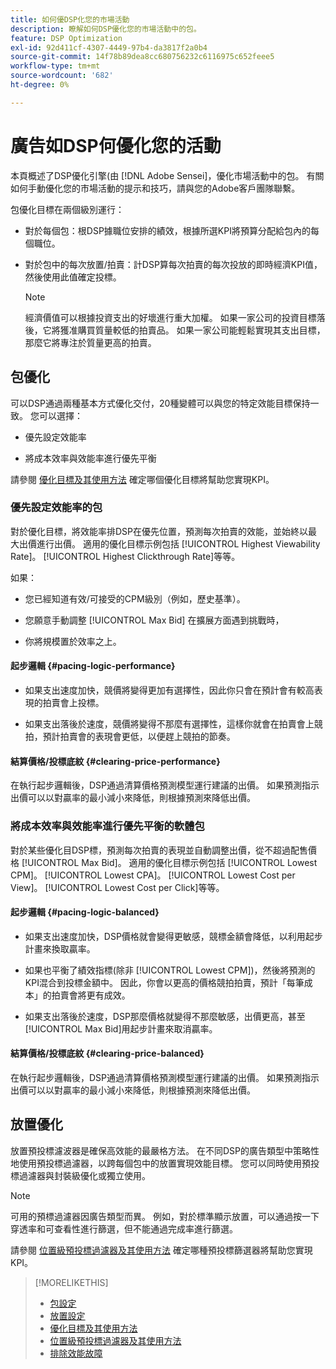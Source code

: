 ```yaml
---
title: 如何優DSP化您的市場活動
description: 瞭解如何DSP優化您的市場活動中的包。
feature: DSP Optimization
exl-id: 92d411cf-4307-4449-97b4-da3817f2a0b4
source-git-commit: 14f78b89dea8cc680756232c6116975c652feee5
workflow-type: tm+mt
source-wordcount: '682'
ht-degree: 0%

---
```


# 廣告如DSP何優化您的活動

本頁概述了DSP優化引擎(由 [!DNL Adobe Sensei]，優化市場活動中的包。 有關如何手動優化您的市場活動的提示和技巧，請與您的Adobe客戶團隊聯繫。 <!-- add link to trading playbook if we add it to help -->

包優化目標在兩個級別運行：

* 對於每個包：根DSP據職位安排的績效，根據所選KPI將預算分配給包內的每個職位。

* 對於包中的每次放置/拍賣：計DSP算每次拍賣的每次投放的即時經濟KPI值，然後使用此值確定投標。

   >[!NOTE]
   >
   >經濟價值可以根據投資支出的好壞進行重大加權。 如果一家公司的投資目標落後，它將獲准購買質量較低的拍賣品。 如果一家公司能輕鬆實現其支出目標，那麼它將專注於質量更高的拍賣。

## 包優化

可以DSP通過兩種基本方式優化交付，20種變體可以與您的特定效能目標保持一致。 您可以選擇：

* 優先設定效能率

* 將成本效率與效能率進行優先平衡

請參閱 [優化目標及其使用方法](optimization-goals.md) 確定哪個優化目標將幫助您實現KPI。

### 優先設定效能率的包

對於優化目標，將效能率排DSP在優先位置，預測每次拍賣的效能，並始終以最大出價進行出價。 適用的優化目標示例包括 [!UICONTROL Highest Viewability Rate]。 [!UICONTROL Highest Clickthrough Rate]等等。

如果：

* 您已經知道有效/可接受的CPM級別（例如，歷史基準）。

* 您願意手動調整 [!UICONTROL Max Bid] 在擴展方面遇到挑戰時，

* 你將規模置於效率之上。

#### 起步邏輯 {#pacing-logic-performance}

* 如果支出速度加快，競價將變得更加有選擇性，因此你只會在預計會有較高表現的拍賣會上投標。

* 如果支出落後於速度，競價將變得不那麼有選擇性，這樣你就會在拍賣會上競拍，預計拍賣會的表現會更低，以便趕上競拍的節奏。

#### 結算價格/投標底紋 {#clearing-price-performance}

在執行起步邏輯後，DSP通過清算價格預測模型運行建議的出價。 如果預測指示出價可以以對贏率的最小減小來降低，則根據預測來降低出價。

### 將成本效率與效能率進行優先平衡的軟體包

對於某些優化目DSP標，預測每次拍賣的表現並自動調整出價，從不超過配售價格 [!UICONTROL Max Bid]。 適用的優化目標示例包括 [!UICONTROL Lowest CPM]。 [!UICONTROL Lowest CPA]。 [!UICONTROL Lowest Cost per View]。 [!UICONTROL Lowest Cost per Click]等等。

#### 起步邏輯 {#pacing-logic-balanced}

* 如果支出速度加快，DSP價格就會變得更敏感，競標金額會降低，以利用起步計畫來換取贏率。

* 如果也平衡了績效指標(除非 [!UICONTROL Lowest CPM])，然後將預測的KPI混合到投標金額中。 因此，你會以更高的價格競拍拍賣，預計「每筆成本」的拍賣會將更有成效。

* 如果支出落後於速度，DSP那麼價格就變得不那麼敏感，出價更高，甚至 [!UICONTROL Max Bid]用起步計畫來取消贏率。

#### 結算價格/投標底紋 {#clearing-price-balanced}

在執行起步邏輯後，DSP通過清算價格預測模型運行建議的出價。 如果預測指示出價可以以對贏率的最小減小來降低，則根據預測來降低出價。

## 放置優化

放置預投標濾波器是確保高效能的最嚴格方法。 在不同DSP的廣告類型中策略性地使用預投標過濾器，以跨每個包中的放置實現效能目標。 您可以同時使用預投標過濾器與封裝級優化或獨立使用。

>[!NOTE]
>
>可用的預標過濾器因廣告類型而異。 例如，對於標準顯示放置，可以通過按一下穿透率和可查看性進行篩選，但不能通過完成率進行篩選。

請參閱 [位置級預投標過濾器及其使用方法](optimization-pre-bid-filters.md) 確定哪種預投標篩選器將幫助您實現KPI。

>[!MORELIKETHIS]
>
>* [包設定](/help/dsp/campaign-management/packages/package-settings.md)
>* [放置設定](/help/dsp/campaign-management/placements/placement-settings.md)
>* [優化目標及其使用方法](optimization-goals.md)
>* [位置級預投標過濾器及其使用方法](optimization-pre-bid-filters.md)
>* [排除效能故障](/help/dsp/optimization/troubleshooting-performance.md)

